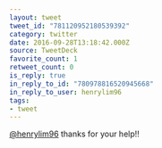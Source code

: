 ```yaml
---
layout: tweet
tweet_id: "781120952180539392"
category: twitter
date: 2016-09-28T13:18:42.000Z
source: TweetDeck
favorite_count: 1
retweet_count: 0
is_reply: true
in_reply_to_id: "780978816520945668"
in_reply_to_user: henrylim96
tags:
- tweet
---
```


[@henrylim96](https://twitter.com/@henrylim96) thanks for your help!!

